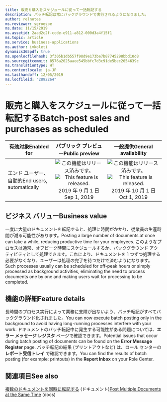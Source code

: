 ```yaml
---
title: 販売と購入をスケジュールに従って一括転記する
description: バッチ転記は常にバックグラウンドで実行されるようになりました。
author: relnotes
ms.reviewer: sgroespe
ms.date: 11/15/2019
ms.assetid: 2aad2c2f-ccde-e911-a812-000d3a4f15f1
ms.topic: article
ms.service: business-applications
ms.author: ivkoleti
dynamics365pdf: true
ms.openlocfilehash: 3f305b1db557f98d9e173be7b87745298bbd10d8
ms.sourcegitcommit: 8576a2025aaee545bbfc7d3c91de5bec2054639c
ms.translationtype: HT
ms.contentlocale: ja-JP
ms.lasthandoff: 12/05/2019
ms.locfileid: "2892264"
---
```

# <a name="batch-post-sales-and-purchases-as-scheduled"></a><span data-ttu-id="966a7-103">販売と購入をスケジュールに従って一括転記する</span><span class="sxs-lookup"><span data-stu-id="966a7-103">Batch-post sales and purchases as scheduled</span></span>


| <span data-ttu-id="966a7-104">有効対象</span><span class="sxs-lookup"><span data-stu-id="966a7-104">Enabled for</span></span>    |  <span data-ttu-id="966a7-105">パブリック プレビュー</span><span class="sxs-lookup"><span data-stu-id="966a7-105">Public preview</span></span> | <span data-ttu-id="966a7-106">一般提供</span><span class="sxs-lookup"><span data-stu-id="966a7-106">General availability</span></span> | 
| ---------- | :----------: |:----------: |
|<span data-ttu-id="966a7-107">エンド ユーザー、自動的</span><span class="sxs-lookup"><span data-stu-id="966a7-107">End users, automatically</span></span>|<span data-ttu-id="966a7-108">![この機能はリリース済みです。](/dynamics365-release-plan/media/green-checkmark.png "この機能はリリース済みです。")</span><span class="sxs-lookup"><span data-stu-id="966a7-108">![This feature is released.](/dynamics365-release-plan/media/green-checkmark.png "This feature is released.")</span></span> <span data-ttu-id="966a7-109">2019 年 9 月 1 日</span><span class="sxs-lookup"><span data-stu-id="966a7-109">Sep 1, 2019</span></span>| <span data-ttu-id="966a7-110">![この機能はリリース済みです。](/dynamics365-release-plan/media/green-checkmark.png "この機能はリリース済みです。")</span><span class="sxs-lookup"><span data-stu-id="966a7-110">![This feature is released.](/dynamics365-release-plan/media/green-checkmark.png "This feature is released.")</span></span> <span data-ttu-id="966a7-111">2019 年 10 月 1 日</span><span class="sxs-lookup"><span data-stu-id="966a7-111">Oct 1, 2019</span></span>|


## <a name="business-value"></a><span data-ttu-id="966a7-112">ビジネス バリュー</span><span class="sxs-lookup"><span data-stu-id="966a7-112">Business value</span></span>
<!-- bv start -->
<span data-ttu-id="966a7-113">一度に大量のドキュメントを転記すると、処理に時間がかかり、従業員の生産時間が減る可能性があります。</span><span class="sxs-lookup"><span data-stu-id="966a7-113">Posting a large number of documents at once can take a while, reducing productive time for your employees.</span></span> <span data-ttu-id="966a7-114">このようなプロセスは通常、オフピーク時間にスケジュールするか、バックグラウンド アクティビティとして処理できます。これにより、ドキュメントを 1 つずつ処理する必要がなくなり、ユーザーは処理の完了を待つだけで済むようになります。</span><span class="sxs-lookup"><span data-stu-id="966a7-114">Such processes usually can be scheduled for off-peak hours or simply processed as background activities, eliminating the need to process documents one by one and making users wait for processing to be completed.</span></span>
<!-- bv end -->



## <a name="feature-details"></a><span data-ttu-id="966a7-115">機能の詳細</span><span class="sxs-lookup"><span data-stu-id="966a7-115">Feature details</span></span>
<!--feature detail start -->
<span data-ttu-id="966a7-116">長時間のプロセス実行によって業務に支障が出ないよう、バッチ転記がすべてバックグラウンド化されました。</span><span class="sxs-lookup"><span data-stu-id="966a7-116">You can now execute batch posting only in the background to avoid having long-running processes interfere with your work.</span></span> <span data-ttu-id="966a7-117">ドキュメントのバッチ転記中に発生する可能性がある問題については、**エラー メッセージ レジスタ** ページで確認できます。</span><span class="sxs-lookup"><span data-stu-id="966a7-117">Potential issues that occur during batch posting of documents can be found on the **Error Message Register** page.</span></span> <span data-ttu-id="966a7-118">バッチ転記の結果 (プリントアウトなど) は、ロール センターの **レポート受信トレイ** で確認できます。</span><span class="sxs-lookup"><span data-stu-id="966a7-118">You can find the results of batch posting (for example: printouts) in the **Report Inbox** on your Role Center.</span></span>
<!--feature detail end -->










## <a name="see-also"></a><span data-ttu-id="966a7-119">関連項目</span><span class="sxs-lookup"><span data-stu-id="966a7-119">See also</span></span>

<span data-ttu-id="966a7-120">[複数のドキュメントを同時に転記する](https://docs.microsoft.com/dynamics365/business-central/ui-batch-posting) (ドキュメント)</span><span class="sxs-lookup"><span data-stu-id="966a7-120">[Post Multiple Documents at the Same Time](https://docs.microsoft.com/dynamics365/business-central/ui-batch-posting) (docs)</span></span>
